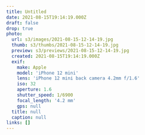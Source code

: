 ```yaml
---
title: Untitled
date: 2021-08-15T19:14:19.000Z
draft: false
drop: true
photo:
  url: s3/images/2021-08-15-12-14-19.jpg
  thumb: s3/thumbs/2021-08-15-12-14-19.jpg
  preview: s3/previews/2021-08-15-12-14-19.jpg
  created: 2021-08-15T19:14:19.000Z
  exif:
    make: Apple
    model: 'iPhone 12 mini'
    lens: 'iPhone 12 mini back camera 4.2mm f/1.6'
    iso: 32
    aperture: 1.6
    shutter_speed: 1/6900
    focal_length: '4.2 mm'
    gps: null
  title: null
  caption: null
links: []
---
```

